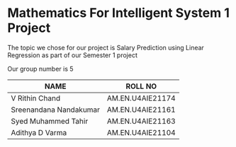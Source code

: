 # Mathematics For Intelligent System 1 Project

The topic we chose for our project is Salary Prediction using Linear Regression as part of our Semester 1 project

Our group number is 5


**NAME**|**ROLL NO**
--------|-----------
V Rithin Chand|AM.EN.U4AIE21174
Sreenandana Nandakumar|AM.EN.U4AIE21161
Syed Muhammed Tahir|AM.EN.U4AIE21163
Adithya D Varma|AM.EN.U4AIE21104
